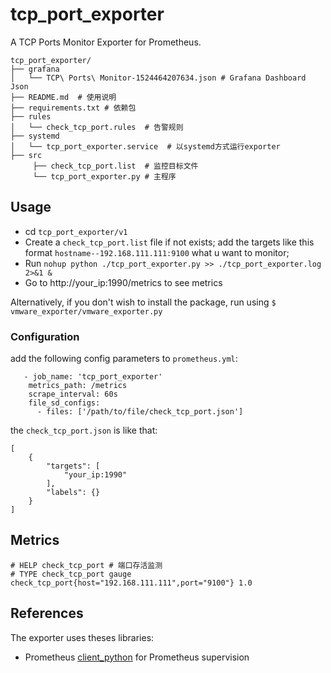 # tcp_port_exporter
A TCP Ports Monitor Exporter for Prometheus.
```
tcp_port_exporter/
├── grafana
│   └── TCP\ Ports\ Monitor-1524464207634.json # Grafana Dashboard Json
├── README.md  # 使用说明
├── requirements.txt # 依赖包
├── rules
│   └── check_tcp_port.rules  # 告警规则
├── systemd
│   └── tcp_port_exporter.service  # 以systemd方式运行exporter
├── src
     ├── check_tcp_port.list  # 监控目标文件
     └── tcp_port_exporter.py # 主程序

```



## Usage

- cd `tcp_port_exporter/v1`
- Create a `check_tcp_port.list` file if not exists; add the targets like this format `hostname--192.168.111.111:9100` what u want to monitor;
- Run `nohup python ./tcp_port_exporter.py >> ./tcp_port_exporter.log 2>&1 &`
- Go to http://your_ip:1990/metrics to see metrics

Alternatively, if you don't wish to install the package, run using `$ vmware_exporter/vmware_exporter.py`

### Configuration

add the following config parameters to `prometheus.yml`:

```
   - job_name: 'tcp_port_exporter'
    metrics_path: /metrics
    scrape_interval: 60s
    file_sd_configs:
      - files: ['/path/to/file/check_tcp_port.json']

```

the `check_tcp_port.json` is like that:
```
[
    {
        "targets": [
            "your_ip:1990"
        ],
        "labels": {}
    }
]
```


## Metrics
```
# HELP check_tcp_port # 端口存活监测
# TYPE check_tcp_port gauge
check_tcp_port{host="192.168.111.111",port="9100"} 1.0
```

## References

The exporter uses theses libraries:
- Prometheus [client_python](https://github.com/prometheus/client_python) for Prometheus supervision

